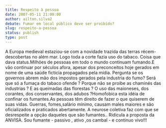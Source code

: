 ```yaml
---
title: Respeito à pessoa
date: 2007-05-11 21:00:00
author: ailton.silva2
debate: Fumar em local público deve ser proibido?
slug: respeito-a-pessoa
status: publish 
type: post
---
```


A Europa medieval estaziou-se com a novidade trazida das terras récem-descobertas no além mar. Logo toda a corte fazia uso do tabaco. Coisa que dava status.Milhões de pessoas em todo o mundo continuam fumando.E vão continuar por séculos afora, apesar dos preconceitos hoje gerados em nome de uma saúde ficticia propagados pela mídia. Pergunta se os governos abrem mão dos impostos gerados pela industria do fumo? Será que só a fumaça do tabaco ofende ? Porque não se proibe as chaminés das industrias ? E as queimadas das florestas ? O uso das maioneses, dos corantes, dos conservantes, dos adubos ?Homofobica esta idéia de confinar os fumantes.As pessoas têm direito de fazer o que quiserem de suas vidas. Guerras, fomes,salário mínimo, causam males maiores e são oficializados e praticados abertamente. A neurose coletiva faz com que se desrespeite a opção daqueles que são fumantes.. Ridicula a proposta da ANVISA. Sou fumante - passivo , ativo ,os cambal - e continuo vivo!!!
